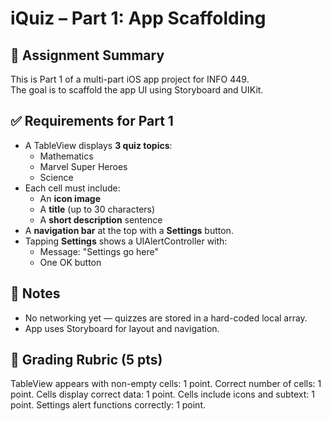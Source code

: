 # iQuiz – Part 1: App Scaffolding

## 📝 Assignment Summary
This is Part 1 of a multi-part iOS app project for INFO 449.  
The goal is to scaffold the app UI using Storyboard and UIKit.

## ✅ Requirements for Part 1

- A TableView displays **3 quiz topics**:
  - Mathematics
  - Marvel Super Heroes
  - Science
- Each cell must include:
  - An **icon image**
  - A **title** (up to 30 characters)
  - A **short description** sentence
- A **navigation bar** at the top with a **Settings** button.
- Tapping **Settings** shows a UIAlertController with:
  - Message: "Settings go here"
  - One OK button

## 📌 Notes
- No networking yet — quizzes are stored in a hard-coded local array.
- App uses Storyboard for layout and navigation.

## 🧪 Grading Rubric (5 pts)
TableView appears with non-empty cells: 1 point.
Correct number of cells: 1 point.
Cells display correct data: 1 point.
Cells include icons and subtext: 1 point.
Settings alert functions correctly: 1 point.
